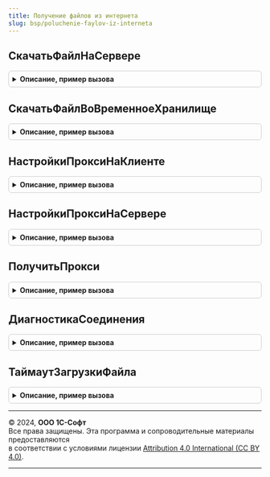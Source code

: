 ```yaml
---
title: Получение файлов из интернета
slug: bsp/poluchenie-faylov-iz-interneta
---
```



## СкачатьФайлНаСервере
<details style="margin: 1em 0; padding: 0.5em; border: 1px solid #ccc; border-radius: 6px;">

<summary style="font-weight: bold; cursor: pointer;">Описание, пример вызова</summary>

```bsl

// Получает файл из Интернета по протоколу HTTP(s), либо ftp и сохраняет его по указанному пути на сервере.
//
// Параметры:
//   URL                - Строка - url файла в формате [Протокол://]<Сервер>/<Путь к файлу на сервере>.
//   ПараметрыПолучения - см. ПолучениеФайловИзИнтернетаКлиентСервер.ПараметрыПолученияФайла
//   ЗаписыватьОшибку   - Булево - признак необходимости записи ошибки в журнал регистрации при получении файла.
//
// Возвращаемое значение:
//   Структура:
//      * Статус            - Булево - результат получения файла.
//      * Путь   - Строка   - путь к файлу на сервере, ключ используется только если статус Истина.
//      * СообщениеОбОшибке - Строка - сообщение об ошибке, если статус Ложь.
//      * Заголовки         - Соответствие - см. в синтакс-помощнике описание параметра Заголовки объекта HTTPОтвет.
//      * КодСостояния      - Число - добавляется при возникновении ошибки.
//                                    См. в синтакс-помощнике описание параметра КодСостояния объекта HTTPОтвет.
//
Функция СкачатьФайлНаСервере(Знач URL, ПараметрыПолучения = Неопределено, Знач ЗаписыватьОшибку = Истина) Экспорт
```

Пример вызова
```bsl
Результат = ПолучениеФайловИзИнтернета.СкачатьФайлНаСервере(URL, ПараметрыПолучения, ЗаписыватьОшибку);
```
</details>

## СкачатьФайлВоВременноеХранилище
<details style="margin: 1em 0; padding: 0.5em; border: 1px solid #ccc; border-radius: 6px;">

<summary style="font-weight: bold; cursor: pointer;">Описание, пример вызова</summary>

```bsl

// Получает файл из Интернета по протоколу HTTP(s), либо ftp и сохраняет его во временное хранилище.
// Примечание: после получения файла временное хранилище необходимо самостоятельно очистить
// при помощи метода УдалитьИзВременногоХранилища. Если этого не сделать, то файл будет находиться
// в памяти сервера до конца сеанса.
//
// Параметры:
//   URL                - Строка - url файла в формате [Протокол://]<Сервер>/<Путь к файлу на сервере>.
//   ПараметрыПолучения - см. ПолучениеФайловИзИнтернетаКлиентСервер.ПараметрыПолученияФайла.
//   ЗаписыватьОшибку   - Булево - признак необходимости записи ошибки в журнал регистрации при получении файла.
//
// Возвращаемое значение:
//   Структура:
//      * Статус            - Булево - результат получения файла.
//      * Путь              - Строка   - адрес временного хранилища с двоичными данными файла,
//                            ключ используется, только если статус Истина.
//      * СообщениеОбОшибке - Строка - сообщение об ошибке, если статус Ложь.
//      * Заголовки         - Соответствие - см. в синтакс-помощнике описание параметра Заголовки объекта HTTPОтвет.
//      * КодСостояния      - Число - добавляется при возникновении ошибки.
//                                    См. в синтакс-помощнике описание параметра КодСостояния объекта HTTPОтвет.
//
Функция СкачатьФайлВоВременноеХранилище(Знач URL, ПараметрыПолучения = Неопределено, Знач ЗаписыватьОшибку = Истина) Экспорт
```

Пример вызова
```bsl
Результат = ПолучениеФайловИзИнтернета.СкачатьФайлВоВременноеХранилище(URL, ПараметрыПолучения, ЗаписыватьОшибку);
```
</details>

## НастройкиПроксиНаКлиенте
<details style="margin: 1em 0; padding: 0.5em; border: 1px solid #ccc; border-radius: 6px;">

<summary style="font-weight: bold; cursor: pointer;">Описание, пример вызова</summary>

```bsl

// Возвращает настройку прокси-сервера для доступа в Интернет со стороны
// клиента для текущего пользователя.
//
// Возвращаемое значение:
//    Соответствие из КлючИЗначение:
//      * Ключ - Строка
//      * Значение - Произвольный
//    Ключи:
//      # ИспользоватьПрокси - Булево - использовать ли прокси-сервер.
//      # НеИспользоватьПроксиДляЛокальныхАдресов - Булево - использовать ли прокси-сервер для локальных адресов.
//      # ИспользоватьСистемныеНастройки - Булево - использовать ли системные настройки прокси-сервера.
//      # Сервер       - Строка - адрес прокси-сервера.
//      # Порт         - Число - порт прокси-сервера.
//      # Пользователь - Строка - имя пользователя для авторизации на прокси-сервере.
//      # Пароль       - Строка - пароль пользователя.
//
Функция НастройкиПроксиНаКлиенте() Экспорт
```

Пример вызова
```bsl
Результат = ПолучениеФайловИзИнтернета.НастройкиПроксиНаКлиенте() 
```
</details>

## НастройкиПроксиНаСервере
<details style="margin: 1em 0; padding: 0.5em; border: 1px solid #ccc; border-radius: 6px;">

<summary style="font-weight: bold; cursor: pointer;">Описание, пример вызова</summary>

```bsl

// Возвращает параметры настройки прокси-сервера на стороне сервера 1С:Предприятия.
//
// Возвращаемое значение:
//   Соответствие из КлючИЗначение:
//     * Ключ - Строка
//     * Значение - Произвольный
//    Ключи:
//      # ИспользоватьПрокси - Булево - использовать ли прокси-сервер.
//      # НеИспользоватьПроксиДляЛокальныхАдресов - Булево - использовать ли прокси-сервер для локальных адресов.
//      # ИспользоватьСистемныеНастройки - Булево - использовать ли системные настройки прокси-сервера.
//      # Сервер       - Строка - адрес прокси-сервера.
//      # Порт         - Число - порт прокси-сервера.
//      # Пользователь - Строка - имя пользователя для авторизации на прокси-сервере.
//      # Пароль       - Строка - пароль пользователя.
//
Функция НастройкиПроксиНаСервере() Экспорт
```

Пример вызова
```bsl
Результат = ПолучениеФайловИзИнтернета.НастройкиПроксиНаСервере() 
```
</details>

## ПолучитьПрокси
<details style="margin: 1em 0; padding: 0.5em; border: 1px solid #ccc; border-radius: 6px;">

<summary style="font-weight: bold; cursor: pointer;">Описание, пример вызова</summary>

```bsl

// Возвращает объект ИнтернетПрокси для доступа в Интернет.
// Допустимые протоколы для создания ИнтернетПрокси HTTP, https, ftp и ftps.
//
// Параметры:
//    URLИлиПротокол - Строка - url в формате [Протокол://]<Сервер>/<Путь к файлу на сервере>,
//                              либо идентификатор протокола (HTTP, ftp, ...).
//
// Возвращаемое значение:
//    ИнтернетПрокси - описывает параметры прокси-серверов для различных протоколов.
//                     Если не удалось распознать схему сетевой протокол,
//                     то будет создать прокси на основании протокола HTTP.
//
Функция ПолучитьПрокси(Знач URLИлиПротокол) Экспорт
```

Пример вызова
```bsl
Результат = ПолучениеФайловИзИнтернета.ПолучитьПрокси(URLИлиПротокол) 
```
</details>

## ДиагностикаСоединения
<details style="margin: 1em 0; padding: 0.5em; border: 1px solid #ccc; border-radius: 6px;">

<summary style="font-weight: bold; cursor: pointer;">Описание, пример вызова</summary>

```bsl

// Запускает диагностику сетевого ресурса.
// В модели сервиса возвращается только описание ошибки.
//
// Параметры:
//  URL - Строка - адрес URL ресурса, диагностику которого надо выполнить.
//  ЗаписыватьОшибку - Булево - признак необходимости записи ошибок в журнал регистрации.
//  ПроверятьДоставкуПакетов - Булево - включать в диагностику команду PING к требуемому ресурсу URL.
//  ТекстОшибки - Строка - исходный текст исключения.
//
// Возвращаемое значение:
//  Структура:
//    *  ОписаниеОшибки    - Строка - краткое описание ошибки.
//    *  ЖурналДиагностики - Строка - подробный журнал диагностики с техническими подробностями.
//
// Пример:
//	// Диагностика веб-сервиса адресного классификатора.
//	Результат = ПолучениеФайловИзИнтернета.ДиагностикаСоединения("https://api.orgaddress.1c.com/orgaddress/v1?wsdl");
//
//	ОписаниеОшибки    = Результат.ОписаниеОшибки;
//	ЖурналДиагностики = Результат.ЖурналДиагностики;
//
Функция ДиагностикаСоединения(URL, ЗаписыватьОшибку = Истина, ПроверятьДоставкуПакетов = Истина, ТекстОшибки = "") Экспорт
```

Пример вызова
```bsl
Результат = ПолучениеФайловИзИнтернета.ДиагностикаСоединения(URL, ЗаписыватьОшибку, ПроверятьДоставкуПакетов, ТекстОшибки);
```
</details>

## ТаймаутЗагрузкиФайла
<details style="margin: 1em 0; padding: 0.5em; border: 1px solid #ccc; border-radius: 6px;">

<summary style="font-weight: bold; cursor: pointer;">Описание, пример вызова</summary>

```bsl

// Определяет значение таймаута в секундах для загрузки файла в зависимости от размера этого файла.
// Если известен размер файла, то размер в мегабайтах * 128, иначе
// предельное время загрузки, но не более 43200.
// Минимальный таймаут - 30, это время необходимое для установки соединения.
//
// Параметры:
//  Размер - Число - размер файла в байтах.
//
// Возвращаемое значение:
//  Число
//
Функция ТаймаутЗагрузкиФайла(Размер) Экспорт
```

Пример вызова
```bsl
Результат = ПолучениеФайловИзИнтернета.ТаймаутЗагрузкиФайла(Размер) 
```
</details>

---

© 2024, **ООО 1С-Софт**  
Все права защищены. Эта программа и сопроводительные материалы предоставляются  
в соответствии с условиями лицензии [Attribution 4.0 International (CC BY 4.0)](https://creativecommons.org/licenses/by/4.0/legalcode).

---
